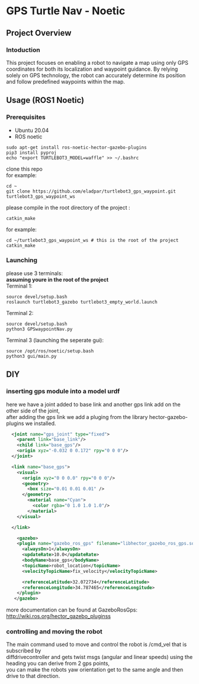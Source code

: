 # GPS Turtle Nav - Noetic
## Project Overview
<!-- ![Alt text]( "Overview") -->
### Intoduction
This project focuses on enabling a robot to navigate a map using only GPS coordinates for both its localization and waypoint guidance. By relying solely on GPS technology, the robot can accurately determine its position and follow predefined waypoints within the map.
## Usage (ROS1 Noetic)
### Prerequisites
- Ubuntu 20.04
- ROS noetic
```shell
sudo apt-get install ros-noetic-hector-gazebo-plugins
pip3 install pyproj
echo "export TURTLEBOT3_MODEL=waffle" >> ~/.bashrc
```
clone this repo \
for example:
```shell
cd ~
git clone https://github.com/eladpar/turtlebot3_gps_waypoint.git turtlebot3_gps_waypoint_ws
```
please compile in the root directory of the project :
```shell
catkin_make
```
for example:
```shell
cd ~/turtlebot3_gps_waypoint_ws # this is the root of the project
catkin_make
```
### Launching
please use 3 terminals:\
**assuming youre in the root of the project**\
Terminal 1:
```shell
source devel/setup.bash
roslaunch turtlebot3_gazebo turtlebot3_empty_world.launch
```
Terminal 2:
```shell
source devel/setup.bash
python3 GPSwaypointNav.py
```
Terminal 3 (launching the seperate gui):
```shell
source /opt/ros/noetic/setup.bash
python3 gui/main.py
```
## DIY
### inserting gps module into a model urdf
here we have a joint added to base link and another gps link add on the other side of the joint,\
after adding the gps link we add a pluging from the library hector-gazebo-plugins we installed.
```xml
  <joint name="gps_joint" type="fixed">
    <parent link="base_link"/>
    <child link="base_gps"/>
    <origin xyz="-0.032 0 0.172" rpy="0 0 0"/>
  </joint>

  <link name="base_gps">
    <visual>
      <origin xyz="0 0 0.0" rpy="0 0 0"/>
      <geometry>
        <box size="0.01 0.01 0.01" />
      </geometry>
        <material name="Cyan">
          <color rgba="0 1.0 1.0 1.0"/>
        </material>
    </visual>

  </link>

    <gazebo>
    <plugin name="gazebo_ros_gps" filename="libhector_gazebo_ros_gps.so">
      <alwaysOn>1</alwaysOn>
      <updateRate>10.0</updateRate>
      <bodyName>base_gps</bodyName>
      <topicName>robot_location</topicName>
      <velocityTopicName>fix_velocity</velocityTopicName>

      <referenceLatitude>32.072734</referenceLatitude>
      <referenceLongitude>34.787465</referenceLongitude>
    </plugin>
   </gazebo>
``` 
more documentation can be found at GazeboRosGps: http://wiki.ros.org/hector_gazebo_pluginss

### controlling and moving the robot
The main command used to move and control the robot is /cmd_vel that is subscribed by\
diffdrivecontroller and gets twist msgs (angular and linear speeds)
using the heading you can derive from 2 gps points,\
you can make the robots yaw orientation get to the same angle and then drive to that direction.

